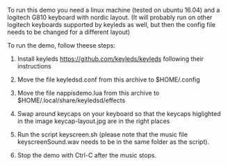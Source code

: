 To run this demo you need a linux machine (tested on ubuntu 16.04) and a logitech G810 keyboard with nordic layout.
(It will probably run on other logitech keyboards supported by keyleds as well, but then the config file needs to be changed for a different layout)

To run the demo, follow theese steps:

1. Install keyleds https://github.com/keyleds/keyleds following their instructions

2. Move the file keyledsd.conf from this archive to $HOME/.config 

3. Move the file nappisdemo.lua from this archive to $HOME/.local/share/keyledsd/effects

4. Swap around keycaps on your keyboard so that the keycaps higlighted in the image keycap-layout.jpg are in the right places

5. Run the script keyscreen.sh (please note that the music file keyscreenSound.wav needs to be in the same folder as the script).

6. Stop the demo with Ctrl-C after the music stops.


